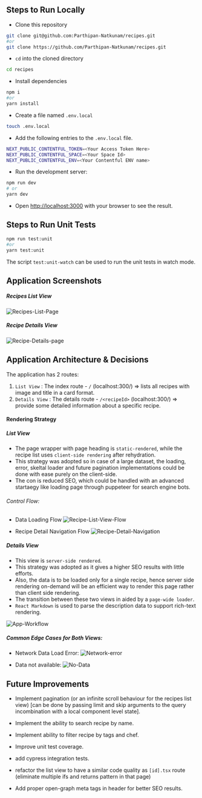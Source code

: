 ## Steps to Run Locally

- Clone this repository

```bash
git clone git@github.com:Parthipan-Natkunam/recipes.git
#or
git clone https://github.com/Parthipan-Natkunam/recipes.git
```

- `cd` into the cloned directory

```bash
cd recipes
```

- Install dependencies

```bash
npm i
#or
yarn install
```

- Create a file named `.env.local`

```bash
touch .env.local
```

- Add the following entries to the `.env.local` file.

```bash
NEXT_PUBLIC_CONTENTFUL_TOKEN=<Your Access Token Here>
NEXT_PUBLIC_CONTENTFUL_SPACE=<Your Space Id>
NEXT_PUBLIC_CONTENTFUL_ENV=<Your Contentful ENV name>
```

- Run the development server:

```bash
npm run dev
# or
yarn dev
```

- Open [http://localhost:3000](http://localhost:3000) with your browser to see the result.

## Steps to Run Unit Tests

```bash
npm run test:unit
#or
yarn test:unit
```

The script `test:unit-watch` can be used to run the unit tests in watch mode.

## Application Screenshots

##### Recipes List View

![Recipes-List-Page](screenshots/screen1.png)

##### Recipe Details View

![Recipe-Details-page](screenshots/screen2.png)

## Application Architecture & Decisions

The application has 2 routes:

1. `List View` : The index route - `/` (localhost:300/) => lists all recipes with image and title in a card format.
2. `Details View` : The details route - `/<recipeId>` (localhost:300/<recipeId>) => provide some detailed information about a specific recipe.

#### Rendering Strategy

##### List View

- The page wrapper with page heading is `static-rendered`, while the recipe list uses `client-side rendering` after rehydration.
- This strategy was adopted so in case of a large dataset, the loading, error, skeltal loader and future pagination implementations could be done with ease purely on the client-side.
- The con is reduced SEO, which could be handled with an advanced startaegy like loading page through puppeteer for search engine bots.

###### Control Flow:

- Data Loading Flow
  ![Recipe-List-View-Flow](screenshots/ux_flow_1.png)

- Recipe Detail Navigation Flow
  ![Recipe-Detail-Navigation](screenshots/ux_flow_2.png)

##### Details View

- This view is `server-side rendered`.
- This strategy was adopted as it gives a higher SEO results with little efforts.
- Also, the data is to be loaded only for a single recipe, hence server side rendering on-demand will be an efficient way to render this page rather than client side rendering.
- The transition between these two views in aided by a `page-wide loader`.
- `React Markdown` is used to parse the description data to support rich-text rendering.

![App-Workflow](screenshots/recipe_app.gif)

##### Common Edge Cases for Both Views:

- Network Data Load Error:
  ![Network-error](screenshots/error_page.png)

- Data not available:
  ![No-Data](screenshots/no_data.png)

## Future Improvements

- Implement pagination (or an infinite scroll behaviour for the recipes list view) [can be done by passing limit and skip arguments to the query incombination with a local component level state].

- Implement the ability to search recipe by name.

- Implement ability to filter recipe by tags and chef.

- Improve unit test coverage.

- add cypress integration tests.

- refactor the list view to have a similar code quality as `[id].tsx` route (eliminate multiple ifs and returns pattern in that page)

- Add proper open-graph meta tags in header for better SEO results.
